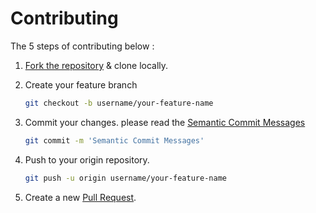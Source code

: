 # Contributing
The 5 steps of contributing below :

1. [Fork the repository](https://github.com/Bogor-Developers/introduction-to-data/fork) & clone locally.
2. Create your feature branch

    ```bash
    git checkout -b username/your-feature-name
    ```
3. Commit your changes. please read the [Semantic Commit Messages](https://seesparkbox.com/foundry/semantic_commit_messages)
    
    ```bash
    git commit -m 'Semantic Commit Messages'
    ```
4. Push to your origin repository. 

    ```bash
    git push -u origin username/your-feature-name
    ```
5. Create a new [Pull Request](https://github.com/Bogor-Developers/introduction-to-data/pulls).
